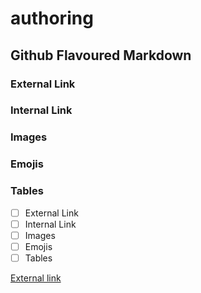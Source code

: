 # authoring
## Github Flavoured Markdown
### External Link
### Internal Link
### Images
### Emojis
### Tables

- [ ] External Link
- [ ] Internal Link
- [ ] Images
- [ ] Emojis
- [ ] Tables
 
[External link](https://help.github.com/en)
